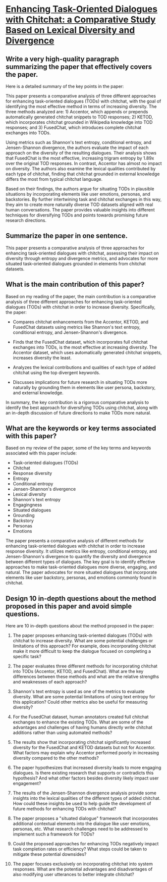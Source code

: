 # [Enhancing Task-Oriented Dialogues with Chitchat: a Comparative Study   Based on Lexical Diversity and Divergence](https://arxiv.org/abs/2311.14067)

## Write a very high-quality paragraph summarizing the paper that effectively covers the paper.

 Here is a detailed summary of the key points in the paper:

This paper presents a comparative analysis of three different approaches for enhancing task-oriented dialogues (TODs) with chitchat, with the goal of identifying the most effective method in terms of increasing diversity. The three methods analyzed are: 1) Accentor, which appends or prepends automatically generated chitchat snippets to TOD responses; 2) KETOD, which incorporates chitchat grounded in Wikipedia knowledge into TOD responses; and 3) FusedChat, which introduces complete chitchat exchanges into TODs. 

Using metrics such as Shannon's text entropy, conditional entropy, and Jensen-Shannon divergence, the authors evaluate the impact of each approach on the diversity of the resulting dialogues. Their analysis shows that FusedChat is the most effective, increasing trigram entropy by 1.89x over the original TOD responses. In contrast, Accentor has almost no impact on diversity. The authors also examine the lexical qualities contributed by each type of chitchat, finding that chitchat grounded in external knowledge differs the most from typical chitchat language.

Based on their findings, the authors argue for situating TODs in plausible situations by incorporating elements like user emotions, personas, and backstories. By further intertwining task and chitchat exchanges in this way, they aim to create more naturally diverse TOD datasets aligned with real human conversations. The paper provides valuable insights into different techniques for diversifying TODs and points towards promising future research directions.


## Summarize the paper in one sentence.

 This paper presents a comparative analysis of three approaches for enhancing task-oriented dialogues with chitchat, assessing their impact on diversity through entropy and divergence metrics, and advocates for more situated task-oriented dialogues grounded in elements from chitchat datasets.


## What is the main contribution of this paper?

 Based on my reading of the paper, the main contribution is a comparative analysis of three different approaches for enhancing task-oriented dialogues (TODs) with chitchat in order to increase diversity. Specifically, the paper:

- Compares chitchat enhancements from the Accentor, KETOD, and FusedChat datasets using metrics like Shannon's text entropy, conditional entropy, and Jensen-Shannon's divergence. 

- Finds that the FusedChat dataset, which incorporates full chitchat exchanges into TODs, is the most effective at increasing diversity. The Accentor dataset, which uses automatically generated chitchat snippets, increases diversity the least.

- Analyzes the lexical contributions and qualities of each type of added chitchat using the top divergent keywords.

- Discusses implications for future research in situating TODs more naturally by grounding them in elements like user persona, backstory, and external knowledge.

In summary, the key contribution is a rigorous comparative analysis to identify the best approach for diversifying TODs using chitchat, along with an in-depth discussion of future directions to make TODs more natural.


## What are the keywords or key terms associated with this paper?

 Based on my review of the paper, some of the key terms and keywords associated with this paper include:

- Task-oriented dialogues (TODs)
- Chitchat
- Response diversity 
- Entropy 
- Conditional entropy
- Jensen-Shannon's divergence
- Lexical diversity
- Shannon's text entropy
- Engagingness
- Situated dialogues
- Grounding
- Backstory
- Personas
- Emotions

The paper presents a comparative analysis of different methods for enhancing task-oriented dialogues with chitchat in order to increase response diversity. It utilizes metrics like entropy, conditional entropy, and Jensen-Shannon's divergence to quantify the diversity and divergence between different types of dialogues. The key goal is to identify effective approaches to make task-oriented dialogues more diverse, engaging, and natural. The paper advocates for more situated dialogues that incorporate elements like user backstory, personas, and emotions commonly found in chitchat.


## Design 10 in-depth questions about the method proposed in this paper and avoid simple questions.

 Here are 10 in-depth questions about the method proposed in the paper:

1. The paper proposes enhancing task-oriented dialogues (TODs) with chitchat to increase diversity. What are some potential challenges or limitations of this approach? For example, does incorporating chitchat make it more difficult to keep the dialogue focused on completing a specific task?

2. The paper evaluates three different methods for incorporating chitchat into TODs (Accentor, KETOD, and FusedChat). What are the key differences between these methods and what are the relative strengths and weaknesses of each approach? 

3. Shannon's text entropy is used as one of the metrics to evaluate diversity. What are some potential limitations of using text entropy for this application? Could other metrics also be useful for measuring diversity?

4. For the FusedChat dataset, human annotators created full chitchat exchanges to enhance the existing TODs. What are some of the advantages and challenges of having humans directly write chitchat additions rather than using automated methods?

5. The results show that incorporating chitchat significantly increased diversity for the FusedChat and KETOD datasets but not for Accentor. What factors may explain why Accentor performed poorly in increasing diversity compared to the other methods? 

6. The paper hypothesizes that increased diversity leads to more engaging dialogues. Is there existing research that supports or contradicts this hypothesis? And what other factors besides diversity likely impact user engagement?

7. The results of the Jensen-Shannon divergence analysis provide some insights into the lexical qualities of the different types of added chitchat. How could these insights be used to help guide the development of future methods for enhancing TODs with chitchat?

8. The paper proposes a "situated dialogue" framework that incorporates additional contextual elements into the dialogue like user emotions, personas, etc. What research challenges need to be addressed to implement such a framework for TODs?

9. Could the proposed approaches for enhancing TODs negatively impact task completion rates or efficiency? What steps could be taken to mitigate these potential downsides?

10. The paper focuses exclusively on incorporating chitchat into system responses. What are the potential advantages and disadvantages of also modifying user utterances to better integrate chitchat?
